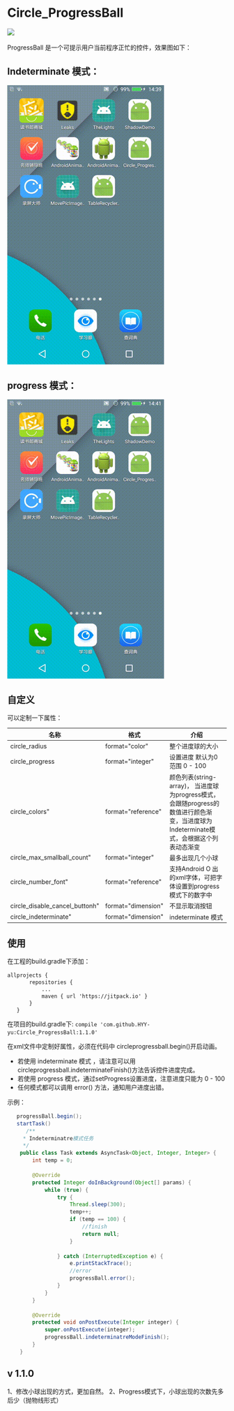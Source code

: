 # Circle_ProgressBall

[![](https://jitpack.io/v/HYY-yu/Circle_ProgressBall.svg)](https://jitpack.io/#HYY-yu/Circle_ProgressBall)

ProgressBall 是一个可提示用户当前程序正忙的控件，效果图如下：


Indeterminate 模式：
--- 
![github](https://github.com/HYY-yu/Circle_ProgressBall/blob/master/circle_indeterminate.gif "github")

progress 模式：
---
![github](https://github.com/HYY-yu/Circle_ProgressBall/blob/master/circle_progress.gif "github")

自定义
---
可以定制一下属性：
        
名称|格式|介绍
----|----|----
circle_radius| format="color"| 整个进度球的大小
circle_progress| format="integer" |设置进度 默认为0 范围 0 - 100
circle_colors" |format="reference"  |颜色列表(string-array)， 当进度球为progress模式，会跟随progress的数值进行颜色渐变，当进度球为Indeterminate模式，会根据这个列表动态渐变
circle_max_smallball_count" |format="integer"  |最多出现几个小球
circle_number_font" |format="reference"  |支持Android O 出的xml字体，可把字体设置到progress模式下的数字中
circle_disable_cancel_buttonh" |format="dimension" | 不显示取消按钮
circle_indeterminate" |format="dimension"  |indeterminate 模式
    
使用
--- 
 在工程的build.gradle下添加：
 ``` 
 allprojects {
		repositories {
			...
			maven { url 'https://jitpack.io' }
		}
	}
 ```
 
 在项目的build.gradle下:
 ```compile 'com.github.HYY-yu:Circle_ProgressBall:1.1.0'```
 
 在xml文件中定制好属性，必须在代码中 circleprogressball.begin()开启动画。
 - 若使用 indeterminate 模式 ，请注意可以用circleprogressball.indeterminateFinish()方法告诉控件进度完成。
 - 若使用 progress 模式，通过setProgress设置进度，注意进度只能为 0 - 100
 - 任何模式都可以调用 error() 方法，通知用户进度出错。
 
 示例：
 ```java
    progressBall.begin();
    startTask()
       /**
      * Indeterminatre模式任务
      */
     public class Task extends AsyncTask<Object, Integer, Integer> {
         int temp = 0;
 
         @Override
         protected Integer doInBackground(Object[] params) {
             while (true) {
                 try {
                     Thread.sleep(300);
                     temp++;
                     if (temp == 100) {
                         //finish
                         return null;
                     }
 
                 } catch (InterruptedException e) {
                     e.printStackTrace();
                     //error
                     progressBall.error();
                 }
             }
         }
 
         @Override
         protected void onPostExecute(Integer integer) {
             super.onPostExecute(integer);
             progressBall.indeterminatreModeFinish();
         }
     }
 ```
v 1.1.0
---
 1、修改小球出现的方式，更加自然。
 2、Progress模式下，小球出现的次数先多后少（抛物线形式）
